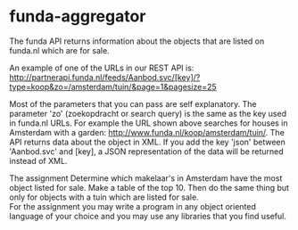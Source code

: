 # funda-aggregator

The funda API returns information about the objects that are listed on funda.nl which are for sale.

An example of one of the URLs in our REST API is:
http://partnerapi.funda.nl/feeds/Aanbod.svc/[key]/?type=koop&zo=/amsterdam/tuin/&page=1&pagesize=25

Most of the parameters that you can pass are self explanatory. The parameter 'zo' (zoekopdracht or
search query) is the same as the key used in funda.nl URLs. For example the URL shown above
searches for houses in Amsterdam with a garden: http://www.funda.nl/koop/amsterdam/tuin/.
The API returns data about the object in XML. If you add the key 'json' between 'Aanbod.svc' and
[key], a JSON representation of the data will be returned instead of XML.


The assignment
Determine which makelaar's in Amsterdam have the most object listed for sale. Make a table of the
top 10. Then do the same thing but only for objects with a tuin which are listed for sale.  
For the
assignment you may write a program in any object oriented language of your choice and you may
use any libraries that you find useful.